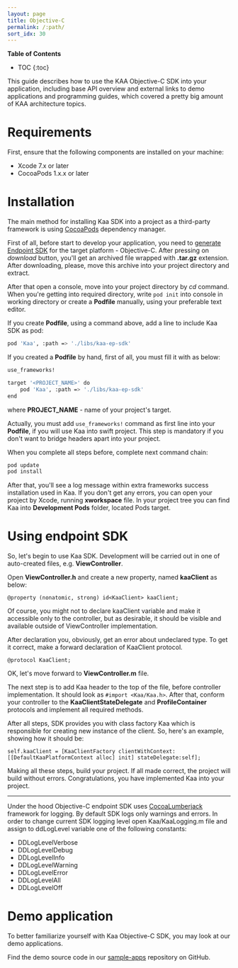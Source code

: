 ```yaml
---
layout: page
title: Objective-C
permalink: /:path/
sort_idx: 30
---
```


**Table of Contents**

* TOC
{:toc}

This guide describes how to use the KAA Objective-C SDK into your application, including base API overview and
external links to demo applications and programming guides, which covered a pretty big amount of KAA architecture
topics.

# Requirements

First, ensure that the following components are installed on your machine: 

- Xcode 7.x or later 
- CocoaPods 1.x.x or later

# Installation

The main method for installing Kaa SDK into a project as a third-party framework is using [CocoaPods](https://cocoapods.org/) dependency manager.

First of all, before start to develop your application, you need to [generate Endpoint SDK](https://balldir.github.io/kaa/docs/current/Programming-guide/Using-Kaa-endpoint-SDKs/Java/Getting-started#generate-sdk) for the target platform - Objective-C. 
After pressing on _download_ button, you'll get an archived file wrapped with __.tar.gz__ extension. 
After downloading, please, move this archive into your project directory and extract.

After that open a console, move into your project directory by _cd_ command. 
When you're getting into required directory, write ``pod init`` into console in working directory or create a __Podfile__ manually, using your preferable text editor.

If you create __Podfile__, using a command above, add a line to include Kaa SDK as pod:
``` bash
pod 'Kaa', :path => './libs/kaa-ep-sdk'
```

If you created a __Podfile__ by hand, first of all, you must fill it with as below:
``` bash
use_frameworks!

target '<PROJECT_NAME>' do
    pod 'Kaa', :path => './libs/kaa-ep-sdk'
end
```
where __PROJECT_NAME__ - name of your project's target.

Actually, you must add ``use_frameworks!`` command as first line into your __Podfile__, if you will use Kaa into swift project. 
This step is mandatory if you don't want to bridge headers apart into your project.

When you complete all steps before, complete next command chain:
``` bash
pod update 
pod install
```

After that, you'll see a log message within extra frameworks success installation used in Kaa.
If you don't get any errors, you can open your project by Xcode, running __xworkspace__ file.
In your project tree you can find Kaa into __Development Pods__ folder, located  Pods target.

# Using endpoint SDK 

So, let's begin to use Kaa SDK. 
Development will be carried out in one of auto-created files, e.g. __ViewController__.

Open __ViewController.h__ and create a new property, named __kaaClient__ as below:
```objc
@property (nonatomic, strong) id<KaaClient> kaaClient;
```
Of course, you might not to declare kaaClient variable and make it accessible only to the controller, but as desirable, it should be visible and available outside of ViewController implementation.

After declaration you, obviously, get an error about undeclared type. To get it correct, make a forward declaration of KaaClient protocol. 
``` objc
@protocol KaaClient;
```

OK, let's move forward to __ViewController.m__ file.

The next step is to add  Kaa header to the top of the file, before controller implementation. 
It should look as  ``#import <Kaa/Kaa.h>``.
After that, conform your controller to the __KaaClientStateDelegate__ and __ProfileContainer__ protocols and implement all required methods.

After all steps, SDK provides you with class factory Kaa which is responsible for creating new instance of the client.
So, here's an example, showing how it should be:
``` objc
self.kaaClient = [KaaClientFactory clientWithContext:[[DefaultKaaPlatformContext alloc] init] stateDelegate:self];
```

Making all these steps, build your project. 
If all made correct, the project will build without errors. 
Congratulations, you have implemented Kaa into your project.

---

Under the hood Objective-C endpoint SDK uses [CocoaLumberjack](https://github.com/CocoaLumberjack/CocoaLumberjack) framework for logging. 
By default SDK logs only warnings and errors. 
In order to change current SDK logging level open Kaa/KaaLogging.m file and assign to ddLogLevel variable one of the following constants:
* DDLogLevelVerbose
* DDLogLevelDebug
* DDLogLevelInfo
* DDLogLevelWarning
* DDLogLevelError
* DDLogLevelAll
* DDLogLevelOff

# Demo application

To better familiarize yourself with Kaa Objective-C SDK, you may look at our demo applications.

Find the demo source code in our [sample-apps](https://github.com/kaaproject/sample-apps) repository on GitHub.
